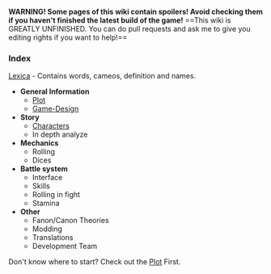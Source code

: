 

**WARNING! Some pages of this wiki contain spoilers! Avoid checking them if you haven't finished the latest build of the game!**
==This wiki is GREATLY UNFINISHED. You can do pull requests and ask me to give you editing rights if you want to help!==
### Index

[Lexica](./Lexica) - Contains words, cameos, definition and names.

- **General Information**
	- [Plot](./General/Plot.md#)
	- [Game-Design](./General/Game-Design.md#)
- **Story**
	- [Characters](./Story/Characters.md#)
	- In depth analyze
- **Mechanics**
	- Rolling
	- Dices
- **Battle system**
	- Interface
	- Skills
	- Rolling in fight
	- Stamina
- **Other**
	- Fanon/Canon Theories
	- Modding
	- Translations
	- Development Team

Don't know where to start? Check out the [Plot](./General/Plot.md#) First.